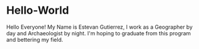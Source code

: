 # Hello-World

Hello Everyone!
  My Name is Estevan Gutierrez, I work as a Geographer by day and Archaeologist by night. I'm hoping to graduate from this program and bettering my field. 
